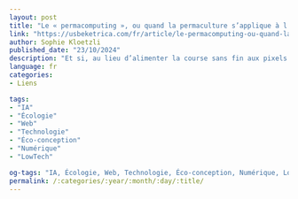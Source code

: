 ```yaml
---
layout: post
title: "Le « permacomputing », ou quand la permaculture s’applique à l'informatique"
link: "https://usbeketrica.com/fr/article/le-permacomputing-ou-quand-la-permaculture-s-applique-a-l-informatique"
author: Sophie Kloetzli
published_date: "23/10/2024"
description: "Et si, au lieu d’alimenter la course sans fin aux pixels et à la puissance de calcul, on imaginait des outils numériques sous contrainte (planétaire) ? C’est la mission d’Octobre numérique, festival dont Usbek & Rica est partenaire, en explorant la notion émergente de « permacomputing » – soit la permaculture appliquée à l’informatique."
language: fr
categories:
- Liens

tags:
- "IA"
- "Écologie"
- "Web"
- "Technologie"
- "Éco-conception"
- "Numérique"
- "LowTech"

og-tags: "IA, Écologie, Web, Technologie, Éco-conception, Numérique, LowTech"
permalink: /:categories/:year/:month/:day/:title/
---
```

